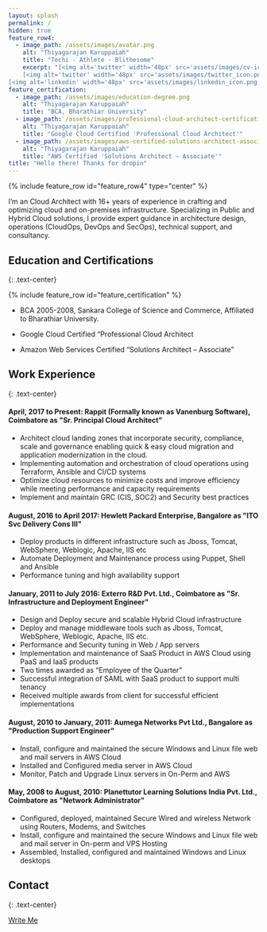 ```yaml
---
layout: splash
permalink: /
hidden: true
feature_row4:
  - image_path: /assets/images/avatar.png
    alt: "Thiyagarajan Karuppaiah"
    title: "Techi - Athlete - Blithesome"
    excerpt: "[<img alt='twitter' width='48px' src='assets/images/cv-icon.png'>](https://thiyagarajan.in)
    [<img alt='twitter' width='48px' src='assets/images/twitter_icon.png'>](https://twitter.com/2mrt)
[<img alt='linkedin' width='48px' src='assets/images/linkedin_icon.png'>](https://www.linkedin.com/in/2thiyagu/)"
feature_certification:
  - image_path: /assets/images/education-degree.png
    alt: "Thiyagarajan Karuppaiah"
    title: "BCA, Bharathiar University"
  - image_path: /assets/images/professional-cloud-architect-certification.png
    alt: "Thiyagarajan Karuppaiah"
    title: "Google Cloud Certified 'Professional Cloud Architect'"
  - image_path: /assets/images/aws-certified-solutions-architect-associate.png
    alt: "Thiyagarajan Karuppaiah"
    title: "AWS Certified 'Solutions Architect – Associate'"
title: "Hello there! Thanks for dropin"
---
```

{% include feature_row id="feature_row4" type="center" %}


I’m an Cloud Architect with 16+ years of experience in crafting and optimizing cloud and on-premises infrastructure. Specializing in Public and Hybrid Cloud solutions, I provide expert guidance in architecture design, operations (CloudOps, DevOps and SecOps), technical support, and consultancy.


## Education and Certifications
{: .text-center}

{% include feature_row id="feature_certification" %}

* BCA 2005-2008, Sankara College of Science and Commerce, Affiliated to Bharathiar University.

* Google Cloud Certified “Professional Cloud Architect

* Amazon Web Services Certified “Solutions Architect – Associate”


## Work Experience
{: .text-center}

#### April, 2017 to Present: Rappit (Formally known as Vanenburg Software), Coimbatore as "Sr. Principal Cloud Architect"

- Architect cloud landing zones that incorporate security, compliance, scale and governance enabling quick & easy cloud migration and application modernization in the cloud.
- Implementing automation and orchestration of cloud operations using Terraform, Ansible and CI/CD systems
- Optimize cloud resources to minimize costs and improve efficiency while meeting performance and capacity requirements
- Implement and maintain GRC (CIS, SOC2) and Security best practices

#### August, 2016 to April 2017: Hewlett Packard Enterprise, Bangalore as "ITO Svc Delivery Cons III"

- Deploy products in different infrastructure such as Jboss, Tomcat, WebSphere, Weblogic, Apache, IIS etc
- Automate Deployment and Maintenance process using Puppet, Shell and Ansible
- Performance tuning and high availability support

#### January, 2011 to July 2016: Exterro R&D Pvt. Ltd., Coimbatore as "Sr. Infrastructure and Deployment Engineer"

- Design and Deploy secure and scalable Hybrid Cloud infrastructure
- Deploy and manage middleware tools such as Jboss, Tomcat, WebSphere, Weblogic, Apache, IIS etc.
- Performance and Security tuning in Web / App servers
- Implementation and maintenance of SaaS Product in AWS Cloud using PaaS and IaaS products
- Two times awarded as “Employee of the Quarter”
- Successful integration of SAML with SaaS product to support multi tenancy
- Received multiple awards from client for successful efficient implementations

#### August, 2010 to January, 2011: Aumega Networks Pvt Ltd., Bangalore as "Production Support Engineer"

- Install, configure and maintained the secure Windows and Linux file web and mail servers in AWS Cloud
- Installed and Configured media server in AWS Cloud
- Monitor, Patch and Upgrade Linux servers in On-Perm and AWS

#### May, 2008 to August, 2010: Planettutor Learning Solutions India Pvt. Ltd., Coimbatore as "Network Administrator"

- Configured, deployed, maintained Secure Wired and wireless Network using Routers, Modems, and Switches
- Install, configure and maintained the secure Windows and Linux file web and mail server in On-perm and VPS Hosting
- Assembled, Installed, configured and maintained Windows and Linux desktops



## Contact
{: .text-center}

 [Write Me](mailto:thiyagarajan.karuppaiah@gmail.com)
